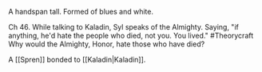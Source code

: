 

A handspan tall. Formed of blues and white.

Ch 46.
While talking to Kaladin, Syl speaks of the Almighty. Saying, "if anything, he'd hate the people who died, not you. You lived." #Theorycraft  Why would the Almighty, Honor, hate those who have died?

A [[Spren]] bonded to [[Kaladin|Kaladin]].